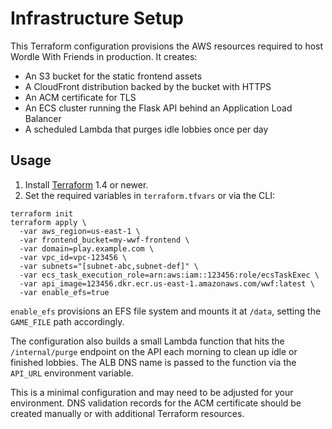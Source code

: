 # Infrastructure Setup

This Terraform configuration provisions the AWS resources required to host
Wordle With Friends in production. It creates:

- An S3 bucket for the static frontend assets
- A CloudFront distribution backed by the bucket with HTTPS
- An ACM certificate for TLS
- An ECS cluster running the Flask API behind an Application Load Balancer
- A scheduled Lambda that purges idle lobbies once per day

## Usage

1. Install [Terraform](https://www.terraform.io/downloads.html) 1.4 or newer.
2. Set the required variables in `terraform.tfvars` or via the CLI:

```
terraform init
terraform apply \
  -var aws_region=us-east-1 \
  -var frontend_bucket=my-wwf-frontend \
  -var domain=play.example.com \
  -var vpc_id=vpc-123456 \
  -var subnets="[subnet-abc,subnet-def]" \
  -var ecs_task_execution_role=arn:aws:iam::123456:role/ecsTaskExec \
  -var api_image=123456.dkr.ecr.us-east-1.amazonaws.com/wwf:latest \
  -var enable_efs=true
```

`enable_efs` provisions an EFS file system and mounts it at `/data`, setting the
`GAME_FILE` path accordingly.

The configuration also builds a small Lambda function that hits the `/internal/purge`
endpoint on the API each morning to clean up idle or finished lobbies. The ALB
DNS name is passed to the function via the `API_URL` environment variable.

This is a minimal configuration and may need to be adjusted for your
environment. DNS validation records for the ACM certificate should be created
manually or with additional Terraform resources.
